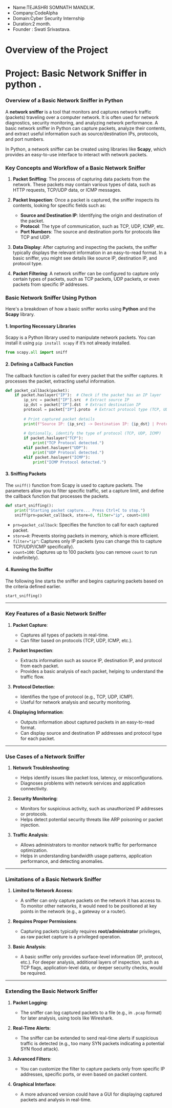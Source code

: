 * Name:TEJASHRI SOMNATH MANDLIK.
* Company:CodeAlpha
* Domain:Cyber Security Internship
* Duration:2 month.
* Founder : Swati Srivastava.

# Overview of the Project
# Project: Basic Network Sniffer in python .

### **Overview of a Basic Network Sniffer in Python**

A **network sniffer** is a tool that monitors and captures network traffic (packets) traveling over a computer network. It is often used for network diagnostics, security monitoring, and analyzing network performance. A basic network sniffer in Python can capture packets, analyze their contents, and extract useful information such as source/destination IPs, protocols, and port numbers.

In Python, a network sniffer can be created using libraries like **Scapy**, which provides an easy-to-use interface to interact with network packets.

### **Key Concepts and Workflow of a Basic Network Sniffer**

1. **Packet Sniffing**: The process of capturing data packets from the network. These packets may contain various types of data, such as HTTP requests, TCP/UDP data, or ICMP messages.

2. **Packet Inspection**: Once a packet is captured, the sniffer inspects its contents, looking for specific fields such as:
   - **Source and Destination IP**: Identifying the origin and destination of the packet.
   - **Protocol**: The type of communication, such as TCP, UDP, ICMP, etc.
   - **Port Numbers**: The source and destination ports for protocols like TCP and UDP.

3. **Data Display**: After capturing and inspecting the packets, the sniffer typically displays the relevant information in an easy-to-read format. In a basic sniffer, you might see details like source IP, destination IP, and protocol type.

4. **Packet Filtering**: A network sniffer can be configured to capture only certain types of packets, such as TCP packets, UDP packets, or even packets from specific IP addresses.

### **Basic Network Sniffer Using Python**

Here's a breakdown of how a basic sniffer works using **Python** and the **Scapy** library.

#### **1. Importing Necessary Libraries**

Scapy is a Python library used to manipulate network packets. You can install it using `pip install scapy` if it’s not already installed.

```python
from scapy.all import sniff
```

#### **2. Defining a Callback Function**

The callback function is called for every packet that the sniffer captures. It processes the packet, extracting useful information.

```python
def packet_callback(packet):
    if packet.haslayer("IP"):  # Check if the packet has an IP layer
        ip_src = packet["IP"].src  # Extract source IP
        ip_dst = packet["IP"].dst  # Extract destination IP
        protocol = packet["IP"].proto  # Extract protocol type (TCP, UDP, etc.)
        
        # Print captured packet details
        print(f"Source IP: {ip_src} -> Destination IP: {ip_dst} | Protocol: {protocol}")
        
        # Optionally, identify the type of protocol (TCP, UDP, ICMP)
        if packet.haslayer("TCP"):
            print("TCP Protocol detected.")
        elif packet.haslayer("UDP"):
            print("UDP Protocol detected.")
        elif packet.haslayer("ICMP"):
            print("ICMP Protocol detected.")
```

#### **3. Sniffing Packets**

The `sniff()` function from Scapy is used to capture packets. The parameters allow you to filter specific traffic, set a capture limit, and define the callback function that processes the packets.

```python
def start_sniffing():
    print("Starting packet capture... Press Ctrl+C to stop.")
    sniff(prn=packet_callback, store=0, filter="ip", count=100)
```

- `prn=packet_callback`: Specifies the function to call for each captured packet.
- `store=0`: Prevents storing packets in memory, which is more efficient.
- `filter="ip"`: Captures only IP packets (you can change this to capture TCP/UDP/ICMP specifically).
- `count=100`: Captures up to 100 packets (you can remove `count` to run indefinitely).

#### **4. Running the Sniffer**

The following line starts the sniffer and begins capturing packets based on the criteria defined earlier.

```python
start_sniffing()
```

---

### **Key Features of a Basic Network Sniffer**

1. **Packet Capture**:
   - Captures all types of packets in real-time.
   - Can filter based on protocols (TCP, UDP, ICMP, etc.).

2. **Packet Inspection**:
   - Extracts information such as source IP, destination IP, and protocol from each packet.
   - Provides a basic analysis of each packet, helping to understand the traffic flow.

3. **Protocol Detection**:
   - Identifies the type of protocol (e.g., TCP, UDP, ICMP).
   - Useful for network analysis and security monitoring.

4. **Displaying Information**:
   - Outputs information about captured packets in an easy-to-read format.
   - Can display source and destination IP addresses and protocol type for each packet.

---

### **Use Cases of a Network Sniffer**

1. **Network Troubleshooting**:
   - Helps identify issues like packet loss, latency, or misconfigurations.
   - Diagnoses problems with network services and application connectivity.

2. **Security Monitoring**:
   - Monitors for suspicious activity, such as unauthorized IP addresses or protocols.
   - Helps detect potential security threats like ARP poisoning or packet injection.

3. **Traffic Analysis**:
   - Allows administrators to monitor network traffic for performance optimization.
   - Helps in understanding bandwidth usage patterns, application performance, and detecting anomalies.

---

### **Limitations of a Basic Network Sniffer**

1. **Limited to Network Access**:
   - A sniffer can only capture packets on the network it has access to. To monitor other networks, it would need to be positioned at key points in the network (e.g., a gateway or a router).

2. **Requires Proper Permissions**:
   - Capturing packets typically requires **root/administrator** privileges, as raw packet capture is a privileged operation.

3. **Basic Analysis**:
   - A basic sniffer only provides surface-level information (IP, protocol, etc.). For deeper analysis, additional layers of inspection, such as TCP flags, application-level data, or deeper security checks, would be required.

---

### **Extending the Basic Network Sniffer**

1. **Packet Logging**:
   - The sniffer can log captured packets to a file (e.g., in `.pcap` format) for later analysis, using tools like Wireshark.

2. **Real-Time Alerts**:
   - The sniffer can be extended to send real-time alerts if suspicious traffic is detected (e.g., too many SYN packets indicating a potential SYN flood attack).

3. **Advanced Filters**:
   - You can customize the filter to capture packets only from specific IP addresses, specific ports, or even based on packet content.

4. **Graphical Interface**:
   - A more advanced version could have a GUI for displaying captured packets and analysis in real-time.


